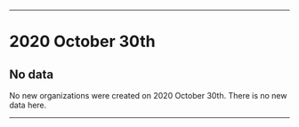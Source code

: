
***

# 2020 October 30th

## No data

No new organizations were created on 2020 October 30th. There is no new data here.

***
